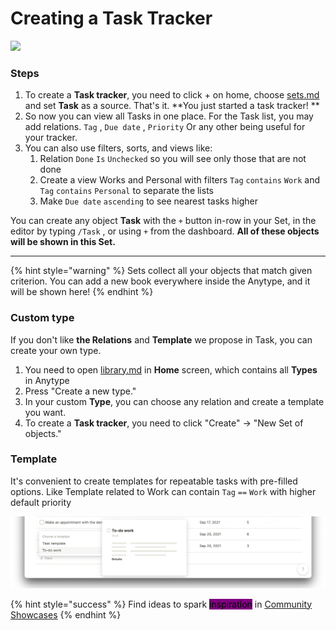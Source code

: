 # Creating a Task Tracker

![](../.gitbook/assets/Screenshot%202021-09-13%20at%2016.05.44.jpg)

### Steps

1. To create a **Task tracker**, you need to click + on home, choose [sets.md](../fundamentals/sets.md "mention") and set **Task** as a source. That's it. **You just started a task tracker! **
2. So now you can view all Tasks in one place. For the Task list, you may add relations. `Tag` , `Due date` , `Priority` Or any other being useful for your tracker.
3. You can also use filters, sorts, and views like:
   1. Relation `Done` `Is` `Unchecked` so you will see only those that are not done
   2. Create a view Works and Personal with filters `Tag` `contains` `Work` and `Tag` `contains` `Personal` to separate the lists
   3. Make `Due date` `ascending` to see nearest tasks higher

You can create any object **Task** with the `+` button in-row in your Set, in the editor by typing `/Task` , or using `+` from the dashboard. **All of these objects will be shown in this Set.**

****

{% hint style="warning" %}
Sets collect all your objects that match given criterion. You can add a new book everywhere inside the Anytype, and it will be shown here!
{% endhint %}

### Custom type

If you don't like **the Relations** and **Template** we propose in Task, you can create your own type.&#x20;

1. You need to open [library.md](../fundamentals/library.md "mention") in **Home** screen, which contains all **Types** in Anytype
2. Press "Create a new type."&#x20;
3. In your custom **Type**, you can choose any relation and create a template you want.
4. To create a **Task tracker**, you need to click "Create" → "New Set of objects."&#x20;

### Template

It's convenient to create templates for repeatable tasks with pre-filled options. Like Template related to Work can contain `Tag` `==` `Work` with higher default priority

![](../.gitbook/assets/1631701898-853229-screenshot-2021-09-15-at-133017.png)

{% hint style="success" %}
Find ideas to spark <mark style="background-color:purple;">inspiration</mark> in [Community Showcases](https://community.anytype.io/c/general-discussion/showcase/13)
{% endhint %}
